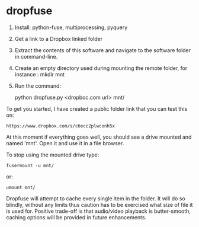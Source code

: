 dropfuse
========

1. Install: python-fuse, multiprocessing, pyquery
2. Get a link to a Dropbox linked folder
3. Extract the contents of this software and navigate to the software
    folder in command-line.
4. Create an empty directory used during mounting the remote folder,
    for instance : mkdir mnt
5. Run the command:

    python dropfuse.py <dropboc.com url> mnt/

To get you started, I have created a public folder link that you can
test this on:

    https://www.dropbox.com/s/c6ecc2plwconh5x


At this moment if everything goes well, you should see a drive mounted
and named 'mnt'. Open it and use it in a file browser.

To stop using the mounted drive type:

    fusermount -u mnt/

or:

    umount mnt/


Dropfuse will attempt to cache every single item in the folder. It will do so
blindly, without any limits thus caution has to be exercised what size of file
it is used for. Positive trade-off is that audio/video playback is
butter-smooth, caching options will be provided in future enhancements.

